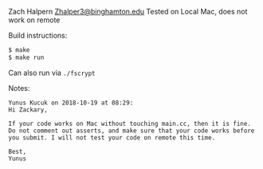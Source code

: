 Zach Halpern
Zhalper3@binghamton.edu
Tested on Local Mac, does not work on remote

Build instructions:
```bash
$ make
$ make run
```

Can also run via `./fscrypt`

Notes:
```
Yunus Kucuk on 2018-10-19 at 08:29:
Hi Zackary,

If your code works on Mac without touching main.cc, then it is fine. Do not comment out asserts, and make sure that your code works before you submit. I will not test your code on remote this time.

Best,
Yunus
```